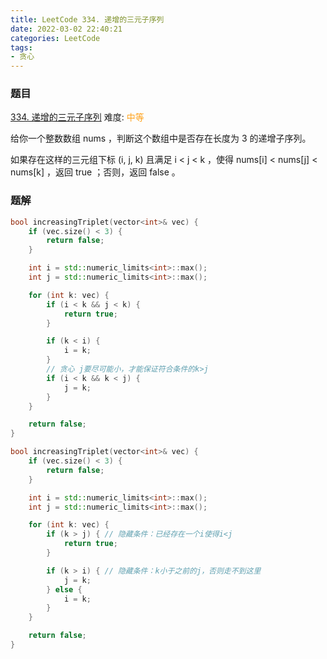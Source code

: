 ```yaml
---
title: LeetCode 334. 递增的三元子序列
date: 2022-03-02 22:40:21
categories: LeetCode
tags:
- 贪心
---
```


### 题目
[334. 递增的三元子序列](https://leetcode-cn.com/problems/increasing-triplet-subsequence/)
难度: <span style="color: rgba(255, 161, 25, 1);">中等</span>

给你一个整数数组 nums ，判断这个数组中是否存在长度为 3 的递增子序列。
<!-- more -->

如果存在这样的三元组下标 (i, j, k) 且满足 i < j < k ，使得 nums[i] < nums[j] < nums[k] ，返回 true ；否则，返回 false 。

### 题解
``` cpp
bool increasingTriplet(vector<int>& vec) {
    if (vec.size() < 3) {
        return false;
    }

    int i = std::numeric_limits<int>::max();
    int j = std::numeric_limits<int>::max();

    for (int k: vec) {
        if (i < k && j < k) {
            return true;
        }

        if (k < i) {
            i = k;
        }
        // 贪心 j要尽可能小，才能保证符合条件的k>j
        if (i < k && k < j) {
            j = k;
        }
    }

    return false;
}
```

``` cpp
bool increasingTriplet(vector<int>& vec) {
    if (vec.size() < 3) {
        return false;
    }

    int i = std::numeric_limits<int>::max();
    int j = std::numeric_limits<int>::max();

    for (int k: vec) {
        if (k > j) { // 隐藏条件：已经存在一个i使得i<j
            return true;
        }

        if (k > i) { // 隐藏条件：k小于之前的j，否则走不到这里
            j = k;
        } else {
            i = k;
        }
    }

    return false;
}
```
